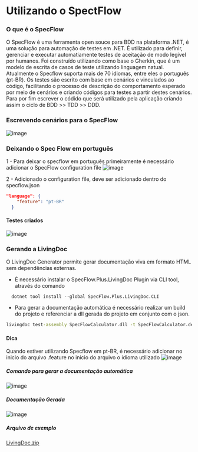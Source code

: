 # Utilizando o SpectFlow

### O que é o SpecFlow

   O SpecFlow é uma ferramenta open souce para BDD na plataforma .NET, é uma solução para automação de testes em .NET. É utilizado para definir, gerenciar e executar automatiamente testes de aceitação de modo legivel por humanos. Foi construído utilizando como base o Gherkin, que é um modelo de escrita de casos de teste utilizando linguagem natual. Atualmente o Specflow suporta mais de 70 idiomas, entre eles o português (pt-BR). Os testes são escrito com base em cenários e vinculados ao código, facilitando o processo de descrição do comportamento esperado por meio de cenários e criando códigos para testes a partir destes cenários. Para por fim escrever o códido que será utilizado pela aplicação criando assim o ciclo de BDD >> TDD >> DDD.


### Escrevendo cenários para o SpecFlow 

![image](https://user-images.githubusercontent.com/7662248/194069672-56a73215-4e94-40b5-beb0-860bab510878.png)



### Deixando o Spec Flow em português

1 - Para deixar o specflow em português primeiramente é necessário adicionar o SpecFlow configuration file
![image](https://user-images.githubusercontent.com/7662248/193665410-b48ba7b8-ea09-49de-958c-304b68e785a9.png)

2 - Adicionado o configuration file, deve ser adicionado dentro do specflow.json

```SpecFlow.json
"language": {
    "feature": "pt-BR"
  }
```

#### Testes criados

![image](https://user-images.githubusercontent.com/7662248/193663903-aff7ec69-0634-4a9a-ae7f-7adddc2bcb47.png)

### Gerando a LivingDoc
O LivingDoc Generator permite gerar documentação viva em formato HTML sem dependências externas.

 - É necessário instalar o  SpecFlow.Plus.LivingDoc Plugin via CLI tool, através do comando
```
  dotnet tool install --global SpecFlow.Plus.LivingDoc.CLI
```
 - Para gerar a documentação automática é necessário realizar um build do projeto e referenciar a dll gerada do projeto em conjunto com o json.
```cmd
livingdoc test-assembly SpecFlowCalculator.dll -t SpecFlowCalculator.deps.json
```
#### Dica 
Quando estiver utilizando Specflow em pt-BR, é necessário adicionar no inicio do arquivo .feature no inicio do arquivo o idioma utilizado
![image](https://user-images.githubusercontent.com/7662248/194056342-e0bffb9d-b946-46d5-8bf7-a3b95a11813e.png)


##### Comando para gerar a documentação automática

![image](https://user-images.githubusercontent.com/7662248/193664496-15c9710d-b7d9-40a6-babd-05f6eedee3f5.png)

##### Documentação Gerada
![image](https://user-images.githubusercontent.com/7662248/194055839-3a213f75-1126-4754-a231-25e6243116e7.png)

##### Arquivo de exemplo
[LivingDoc.zip](https://github.com/NathanaelDelfino/SpectFlowTestesSample/files/9715547/LivingDoc.zip)



